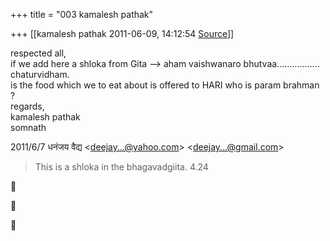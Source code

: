 +++
title = "003 kamalesh pathak"

+++
[[kamalesh pathak	2011-06-09, 14:12:54 [Source](https://groups.google.com/g/samskrita/c/EAaEwFp5gXU)]]



respected all,  
if we add here a shloka from Gita --> aham vaishwanaro bhutvaa................. chaturvidham.  
is the food which we to eat about is offered to HARI who is param brahman ?  
regards,  
kamalesh pathak  
somnath  
  

2011/6/7 धनंजय वैद्य \<[deejay...@yahoo.com]()\> \<[deejay...@gmail.com]()\>  

> This is a shloka in the bhagavadgiita. 4.24







